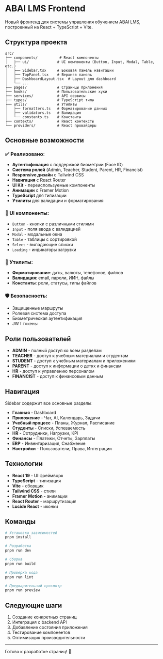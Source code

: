 # ABAI LMS Frontend

Новый фронтенд для системы управления обучением ABAI LMS, построенный на React + TypeScript + Vite.

## Структура проекта

```
src/
├── components/          # React компоненты
│   ├── ui/             # UI компоненты (Button, Input, Modal, Table, etc.)
│   ├── Sidebar.tsx     # Боковая панель навигации
│   ├── TopPanel.tsx    # Верхняя панель
│   ├── DashboardLayout.tsx  # Layout для dashboard
│   └── ...
├── pages/              # Страницы приложения
├── hooks/              # Пользовательские хуки
├── services/           # API сервисы
├── types/              # TypeScript типы
├── utils/              # Утилиты
│   ├── formatters.ts   # Форматирование данных
│   ├── validators.ts   # Валидация
│   └── constants.ts    # Константы
├── contexts/           # React контексты
└── providers/          # React провайдеры
```

## Основные возможности

### ✅ Реализовано:
- **Аутентификация** с поддержкой биометрии (Face ID)
- **Система ролей** (Admin, Teacher, Student, Parent, HR, Financist)
- **Responsive дизайн** с Tailwind CSS
- **Навигация** с React Router
- **UI Kit** - переиспользуемые компоненты
- **Анимации** с Framer Motion
- **TypeScript** для типизации
- **Утилиты** для валидации и форматирования

### 🎯 UI компоненты:
- `Button` - кнопки с различными стилями
- `Input` - поля ввода с валидацией
- `Modal` - модальные окна
- `Table` - таблицы с сортировкой
- `Select` - выпадающие списки
- `Loading` - индикаторы загрузки

### 🔧 Утилиты:
- **Форматирование**: даты, валюты, телефонов, файлов
- **Валидация**: email, пароли, ИИН, файлы
- **Константы**: роли, статусы, типы файлов

### 🛡️ Безопасность:
- Защищенные маршруты
- Ролевая система доступа
- Биометрическая аутентификация
- JWT токены

## Роли пользователей

- **ADMIN** - полный доступ ко всем разделам
- **TEACHER** - доступ к учебным материалам и студентам
- **STUDENT** - доступ к учебным материалам и приложениям
- **PARENT** - доступ к информации о детях и финансам
- **HR** - доступ к управлению персоналом
- **FINANCIST** - доступ к финансовым данным

## Навигация

Sidebar содержит все основные разделы:
- **Главная** - Dashboard
- **Приложение** - Чат, AI, Календарь, Задачи
- **Учебный процесс** - Планы, Журнал, Расписание
- **Студенты** - Списки, Успеваемость
- **HR** - Сотрудники, Нагрузки, KPI
- **Финансы** - Платежи, Отчеты, Зарплаты
- **ERP** - Инвентаризация, Снабжение
- **Настройки** - Пользователи, Права, Интеграции

## Технологии

- **React 19** - UI фреймворк
- **TypeScript** - типизация
- **Vite** - сборщик
- **Tailwind CSS** - стили
- **Framer Motion** - анимации
- **React Router** - маршрутизация
- **Lucide React** - иконки

## Команды

```bash
# Установка зависимостей
pnpm install

# Разработка
pnpm run dev

# Сборка
pnpm run build

# Проверка кода
pnpm run lint

# Предварительный просмотр
pnpm run preview
```

## Следующие шаги

1. Создание конкретных страниц
2. Интеграция с backend API
3. Добавление состояния приложения
4. Тестирование компонентов
5. Оптимизация производительности

---

Готово к разработке страниц! 🚀
